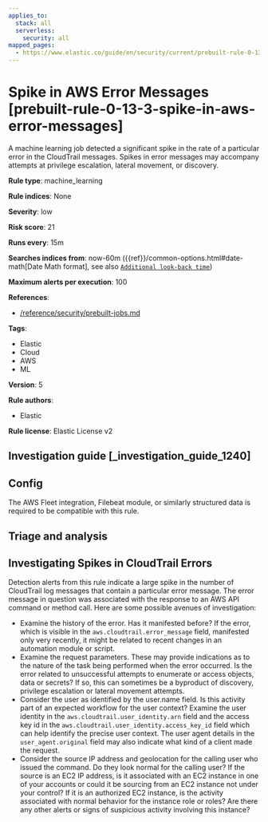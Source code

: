 ```yaml
---
applies_to:
  stack: all
  serverless:
    security: all
mapped_pages:
  - https://www.elastic.co/guide/en/security/current/prebuilt-rule-0-13-3-spike-in-aws-error-messages.html
---
```


# Spike in AWS Error Messages [prebuilt-rule-0-13-3-spike-in-aws-error-messages]

A machine learning job detected a significant spike in the rate of a particular error in the CloudTrail messages. Spikes in error messages may accompany attempts at privilege escalation, lateral movement, or discovery.

**Rule type**: machine_learning

**Rule indices**: None

**Severity**: low

**Risk score**: 21

**Runs every**: 15m

**Searches indices from**: now-60m ({{ref}}/common-options.html#date-math[Date Math format], see also [`Additional look-back time`](docs-content://solutions/security/detect-and-alert/create-detection-rule.md#rule-schedule))

**Maximum alerts per execution**: 100

**References**:

* [/reference/security/prebuilt-jobs.md](/reference/prebuilt-jobs.md)

**Tags**:

* Elastic
* Cloud
* AWS
* ML

**Version**: 5

**Rule authors**:

* Elastic

**Rule license**: Elastic License v2

## Investigation guide [_investigation_guide_1240]

## Config

The AWS Fleet integration, Filebeat module, or similarly structured data is required to be compatible with this rule.

## Triage and analysis

## Investigating Spikes in CloudTrail Errors
Detection alerts from this rule indicate a large spike in the number of CloudTrail log messages that contain a particular error message. The error message in question was associated with the response to an AWS API command or method call. Here are some possible avenues of investigation:
- Examine the history of the error. Has it manifested before? If the error, which is visible in the `aws.cloudtrail.error_message` field, manifested only very recently, it might be related to recent changes in an automation module or script.
- Examine the request parameters. These may provide indications as to the nature of the task being performed when the error occurred. Is the error related to unsuccessful attempts to enumerate or access objects, data or secrets? If so, this can sometimes be a byproduct of discovery, privilege escalation or lateral movement attempts.
- Consider the user as identified by the user.name field. Is this activity part of an expected workflow for the user context? Examine the user identity in the `aws.cloudtrail.user_identity.arn` field and the access key id in the `aws.cloudtrail.user_identity.access_key_id` field which can help identify the precise user context. The user agent details in the `user_agent.original` field may also indicate what kind of a client made the request.
- Consider the source IP address and geolocation for the calling user who issued the command. Do they look normal for the calling user? If the source is an EC2 IP address, is it associated with an EC2 instance in one of your accounts or could it be sourcing from an EC2 instance not under your control? If it is an authorized EC2 instance, is the activity associated with normal behavior for the instance role or roles? Are there any other alerts or signs of suspicious activity involving this instance?

